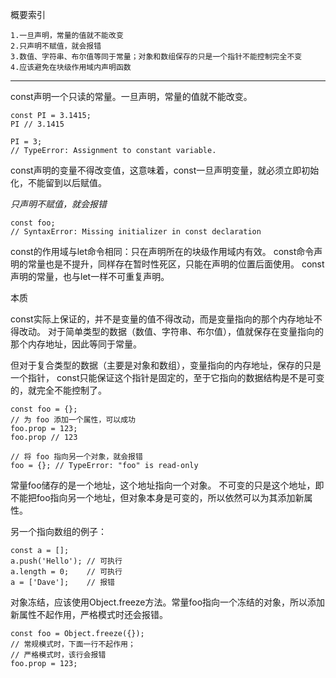 概要索引

    1.一旦声明，常量的值就不能改变
    2.只声明不赋值，就会报错
    3.数值、字符串、布尔值等同于常量；对象和数组保存的只是一个指针不能控制完全不变
    4.应该避免在块级作用域内声明函数
---

const声明一个只读的常量。一旦声明，常量的值就不能改变。

    const PI = 3.1415;
    PI // 3.1415
   
    PI = 3;
    // TypeError: Assignment to constant variable.

const声明的变量不得改变值，这意味着，const一旦声明变量，就必须立即初始化，不能留到以后赋值。

*只声明不赋值，就会报错*
    
    const foo;
    // SyntaxError: Missing initializer in const declaration
    
const的作用域与let命令相同：只在声明所在的块级作用域内有效。
const命令声明的常量也是不提升，同样存在暂时性死区，只能在声明的位置后面使用。
const声明的常量，也与let一样不可重复声明。

本质

const实际上保证的，并不是变量的值不得改动，而是变量指向的那个内存地址不得改动。
对于简单类型的数据（数值、字符串、布尔值），值就保存在变量指向的那个内存地址，因此等同于常量。

但对于复合类型的数据（主要是对象和数组），变量指向的内存地址，保存的只是一个指针，
const只能保证这个指针是固定的，至于它指向的数据结构是不是可变的，就完全不能控制了。
    
    const foo = {};
    // 为 foo 添加一个属性，可以成功
    foo.prop = 123;
    foo.prop // 123
    
    // 将 foo 指向另一个对象，就会报错
    foo = {}; // TypeError: "foo" is read-only

常量foo储存的是一个地址，这个地址指向一个对象。
不可变的只是这个地址，即不能把foo指向另一个地址，但对象本身是可变的，所以依然可以为其添加新属性。

另一个指向数组的例子：

    const a = [];
    a.push('Hello'); // 可执行
    a.length = 0;    // 可执行
    a = ['Dave'];    // 报错

对象冻结，应该使用Object.freeze方法。常量foo指向一个冻结的对象，所以添加新属性不起作用，严格模式时还会报错。

    const foo = Object.freeze({});
    // 常规模式时，下面一行不起作用；
    // 严格模式时，该行会报错
    foo.prop = 123;
